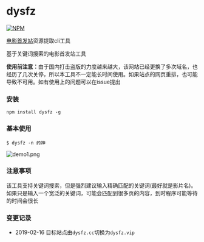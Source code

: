 # dysfz
[![NPM](https://nodei.co/npm/dysfz.png)](https://nodei.co/npm/dysfz/)

[电影首发站](http://www.dysfz.cc/)资源提取cli工具<br>


基于关键词搜索的电影首发站工具<br>

<b>使用前注意：</b>由于国内打击盗版的力度越来越大，该网站已经更换了多次域名，也经历了几次关停，所以本工具不一定能长时间使用。如果站点的网页重排，也可能导致不可用。如有使用上的问题可以在issue提出<br>


### 安装

```
npm install dysfz -g
```

### 基本使用

```
$ dysfz -n 药神
```

![demo1.png](https://i.loli.net/2018/09/16/5b9dc17285fc9.png)

### 注意事项
该工具支持关键词搜索，但是强烈建议输入精确匹配的关键词(最好就是影片名)。如果只是输入一个宽泛的关键词，可能会匹配到很多页的内容，到时程序可能等待的时间会很长<br>


### 变更记录
- 2019-02-16
目标站点由`dysfz.cc`切换为`dysfz.vip`<br>

